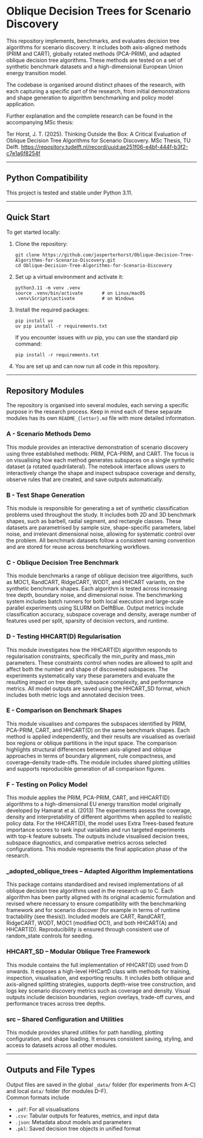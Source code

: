 # Oblique Decision Trees for Scenario Discovery

This repository implements, benchmarks, and evaluates decision tree algorithms for scenario discovery. It includes both 
axis-aligned methods (PRIM and CART), globally rotated methods (PCA-PRIM), and adapted oblique decision tree algorithms. 
These methods are tested on a set of synthetic benchmark datasets and a high-dimensional European Union energy transition model.

The codebase is organised around distinct phases of the research, with each capturing a specific part of the 
research, from initial demonstrations and shape generation to algorithm benchmarking and policy model application.

Further explanation and the complete research can be found in the accompanying MSc thesis:

Ter Horst, J. T. (2025). Thinking Outside the Box: A Critical Evaluation of Oblique Decision Tree Algorithms for Scenario Discovery. MSc Thesis, TU Delft.
https://repository.tudelft.nl/record/uuid:ae251f06-e4bf-444f-b3f2-c7e1a6f8254f

---

## Python Compatibility

This project is tested and stable under Python 3.11.

---

## Quick Start

To get started locally:

1. Clone the repository:

    ```
    git clone https://github.com/jasperterhorst/Oblique-Decision-Tree-Algorithms-for-Scenario-Discovery.git
    cd Oblique-Decision-Tree-Algorithms-for-Scenario-Discovery
    ```

2. Set up a virtual environment and activate it:

    ```
    python3.11 -m venv .venv
    source .venv/bin/activate       # on Linux/macOS
    .venv\Scripts\activate          # on Windows
    ```

3. Install the required packages:

    ```
    pip install uv
    uv pip install -r requirements.txt
    ```
   
    If you encounter issues with uv pip, you can use the standard pip command:

    ```
    pip install -r requirements.txt
    ```

4. You are set up and can now run all code in this repository.

---

## Repository Modules

The repository is organised into several modules, each serving a specific purpose in the research process. 
Keep in mind each of these separate modules has its own `README_{letter}.md` file with more detailed information.

### A - Scenario Methods Demo
This module provides an interactive demonstration of scenario discovery using three established methods: PRIM, PCA-PRIM, 
and CART. The focus is on visualising how each method generates subspaces on a single synthetic dataset (a rotated 
quadrilateral). The notebook interface allows users to interactively change the shape and inspect subspace coverage and 
density, observe rules that are created, and save outputs automatically. 

### B - Test Shape Generation
This module is responsible for generating a set of synthetic classification problems used throughout the study. 
It includes both 2D and 3D benchmark shapes, such as barbell, radial segment, and rectangle classes. These datasets are 
parametrised by sample size, shape-specific parameters, label noise, and irrelevant dimensional noise, allowing for 
systematic control over the problem. All benchmark datasets follow a consistent naming convention and are stored 
for reuse across benchmarking workflows.

### C - Oblique Decision Tree Benchmark
This module benchmarks a range of oblique decision tree algorithms, such as MOC1, RandCART, RidgeCART, WODT, and HHCART 
variants, on the synthetic benchmark shapes. Each algorithm is tested across increasing tree depth, boundary noise, 
and dimensional noise. The benchmarking system includes batch runners for both local execution and large-scale parallel 
experiments using SLURM on DelftBlue. Output metrics include classification accuracy, subspace coverage and density, 
average number of features used per split, sparsity of decision vectors, and runtime.

### D - Testing HHCART(D) Regularisation
This module investigates how the HHCART(D) algorithm responds to regularisation constraints, specifically the min_purity 
and mass_min parameters. These constraints control when nodes are allowed to split and affect both the number and shape 
of discovered subspaces. The experiments systematically vary these parameters and evaluate the resulting impact on tree 
depth, subspace complexity, and performance metrics. All model outputs are saved using the HHCART_SD format, which includes 
both metric logs and annotated decision trees.

### E - Comparison on Benchmark Shapes
This module visualises and compares the subspaces identified by PRIM, PCA-PRIM, CART, and HHCART(D) on the same benchmark 
shapes. Each method is applied independently, and their results are visualised as overlaid box regions or oblique 
partitions in the input space. The comparison highlights structural differences between axis-aligned and oblique 
approaches in terms of boundary alignment, rule compactness, and coverage–density trade-offs. The module includes shared 
plotting utilities and supports reproducible generation of all comparison figures.

### F - Testing on Policy Model
This module applies the PRIM, PCA-PRIM, CART, and HHCART(D) algorithms to a high-dimensional EU energy transition model 
originally developed by Hamarat et al. (2013) The experiments assess the coverage, density and interpretability of different 
algorithms when applied to realistic policy data. For the HHCART(D), the model uses Extra Trees-based feature importance 
scores to rank input variables and run targeted experiments with top-k feature subsets. The outputs include visualised 
decision trees, subspace diagnostics, and comparative metrics across selected configurations. This module represents 
the final application phase of the research.

### _adopted_oblique_trees – Adapted Algorithm Implementations
This package contains standardised and revised implementations of all oblique decision tree algorithms used in the 
research up to C. Each algorithm has been partly aligned with its original academic formulation and revised where 
necessary to ensure compatibility with the benchmarking framework and for scenario discover (for example in terms of 
runtime tractability (see thesis)). Included models are CART, RandCART, RidgeCART, WODT, MOC1 (modified OC1), and 
both HHCART(A) and HHCART(D). Reproducibility is ensured through consistent use of random_state controls for seeding.

### HHCART_SD – Modular Oblique Tree Framework
This module contains the full implementation of HHCART(D) used from D onwards. It exposes a high-level HHCartD class 
with methods for training, inspection, visualisation, and exporting results. It includes both oblique and axis-aligned 
splitting strategies, supports depth-wise tree construction, and logs key scenario discovery metrics such as coverage 
and density. Visual outputs include decision boundaries, region overlays, trade-off curves, and performance traces 
across tree depths.

### src – Shared Configuration and Utilities
This module provides shared utilities for path handling, plotting configuration, and shape loading. It ensures consistent 
saving, styling, and access to datasets across all other modules.

---


## Outputs and File Types

Output files are saved in the global `_data/` folder (for experiments from A-C) and local `data/` folder (for modules D–F).  
Common formats include
- `.pdf`: For all visualisations
- `.csv`: Tabular outputs for features, metrics, and input data
- `.json`: Metadata about models and parameters
- `.pkl`: Saved decision tree objects in unified format


